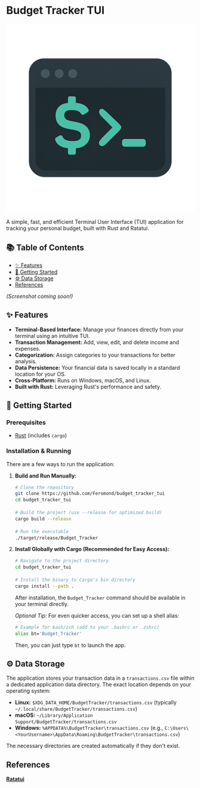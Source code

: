 # Budget Tracker TUI

![Budget Tracker Logo](budget_tracker_icon.png)

A simple, fast, and efficient Terminal User Interface (TUI) application for tracking your personal budget, built with Rust and Ratatui.

## 📚 Table of Contents

- [✨ Features](#-features)
- [🚀 Getting Started](#-getting-started)
- [⚙️ Data Storage](#️-data-storage)
- [References](#references)

<!-- Placeholder for Screenshot -->

_(Screenshot coming soon!)_

## ✨ Features

- **Terminal-Based Interface:** Manage your finances directly from your terminal using an intuitive TUI.
- **Transaction Management:** Add, view, edit, and delete income and expenses.
- **Categorization:** Assign categories to your transactions for better analysis.
- **Data Persistence:** Your financial data is saved locally in a standard location for your OS.
- **Cross-Platform:** Runs on Windows, macOS, and Linux.
- **Built with Rust:** Leveraging Rust's performance and safety.

## 🚀 Getting Started

### Prerequisites

- [Rust](https://www.rust-lang.org/tools/install) (includes `cargo`)

### Installation & Running

There are a few ways to run the application:

1.  **Build and Run Manually:**

    ```bash
    # Clone the repository
    git clone https://github.com/Feromond/budget_tracker_tui
    cd budget_tracker_tui

    # Build the project (use --release for optimized build)
    cargo build --release

    # Run the executable
    ./target/release/Budget_Tracker
    ```

2.  **Install Globally with Cargo (Recommended for Easy Access):**

    ```bash
    # Navigate to the project directory
    cd budget_tracker_tui

    # Install the binary to Cargo's bin directory
    cargo install --path .
    ```

    After installation, the `Budget_Tracker` command should be available in your terminal directly.

    _Optional Tip:_ For even quicker access, you can set up a shell alias:

    ```bash
    # Example for bash/zsh (add to your .bashrc or .zshrc)
    alias bt='Budget_Tracker'
    ```

    Then, you can just type `bt` to launch the app.

## ⚙️ Data Storage

The application stores your transaction data in a `transactions.csv` file within a dedicated application data directory. The exact location depends on your operating system:

- **Linux:** `$XDG_DATA_HOME/BudgetTracker/transactions.csv` (typically `~/.local/share/BudgetTracker/transactions.csv`)
- **macOS:** `~/Library/Application Support/BudgetTracker/transactions.csv`
- **Windows:** `%APPDATA%\BudgetTracker\transactions.csv` (e.g., `C:\Users\<YourUsername>\AppData\Roaming\BudgetTracker\transactions.csv`)

The necessary directories are created automatically if they don't exist.

## References

**[Ratatui](https://ratatui.rs)**
